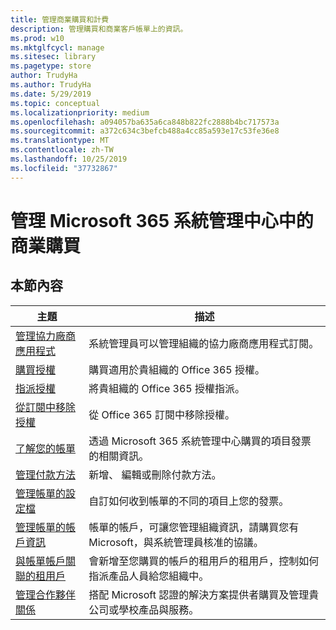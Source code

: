 ```yaml
---
title: 管理商業購買和計費
description: 管理購買和商業客戶帳單上的資訊。
ms.prod: w10
ms.mktglfcycl: manage
ms.sitesec: library
ms.pagetype: store
author: TrudyHa
ms.author: TrudyHa
ms.date: 5/29/2019
ms.topic: conceptual
ms.localizationpriority: medium
ms.openlocfilehash: a094057ba635a6ca848b822fc2888b4bc717573a
ms.sourcegitcommit: a372c634c3befcb488a4cc85a593e17c53fe36e8
ms.translationtype: MT
ms.contentlocale: zh-TW
ms.lasthandoff: 10/25/2019
ms.locfileid: "37732867"
---
```

# <a name="manage-commercial-purchases-in-microsoft-365-admin-center"></a>管理 Microsoft 365 系統管理中心中的商業購買

## <a name="in-this-section"></a>本節內容

| 主題 | 描述 |
| ----- | ----------- |
| [管理協力廠商應用程式](manage-saas-apps.md) | 系統管理員可以管理組織的協力廠商應用程式訂閱。 |
| [購買授權](https://docs.microsoft.com/office365/admin/subscriptions-and-billing/buy-licenses?view=o365-worldwide) | 購買適用於貴組織的 Office 365 授權。 |
| [指派授權](https://docs.microsoft.com/office365/admin/subscriptions-and-billing/assign-licenses-to-users?view=o365-worldwide) | 將貴組織的 Office 365 授權指派。 |
| [從訂閱中移除授權](https://docs.microsoft.com/office365/admin/subscriptions-and-billing/remove-licenses-from-subscription?view=o365-worldwide) | 從 Office 365 訂閱中移除授權。 |
| [了解您的帳單](/microsoft-365/commerce/billing-and-payments/understand-your-invoice) | 透過 Microsoft 365 系統管理中心購買的項目發票的相關資訊。 |
| [管理付款方法](https://docs.microsoft.com/microsoft-store/payment-methods) | 新增、 編輯或刪除付款方法。 |
| [管理帳單的設定檔](/microsoft-365/commerce/billing-and-payments/manage-billing-profiles) | 自訂如何收到帳單的不同的項目上您的發票。  |
| [管理帳單的帳戶資訊](https://docs.microsoft.com/microsoft-store/update-microsoft-store-for-business-account-settings) | 帳單的帳戶，可讓您管理組織資訊，請購買您有 Microsoft，與系統管理員核准的協議。 |
| [與帳單帳戶關聯的租用戶](https://docs.microsoft.com/microsoft-store/manage-mpsa-software-microsoft-store-for-business) | 會新增至您購買的帳戶的租用戶的租用戶，控制如何指派產品人員給您組織中。 |
| [管理合作夥伴關係](https://docs.microsoft.com/microsoft-store/work-with-partner-microsoft-store-business) | 搭配 Microsoft 認證的解決方案提供者購買及管理貴公司或學校產品與服務。 |